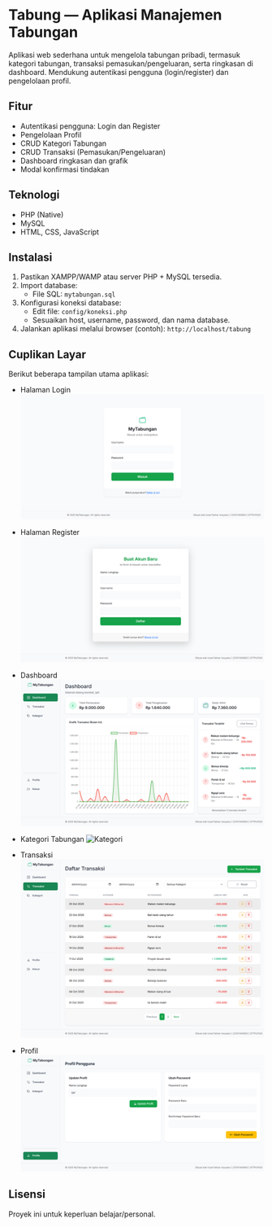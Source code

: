 # Tabung — Aplikasi Manajemen Tabungan

Aplikasi web sederhana untuk mengelola tabungan pribadi, termasuk kategori tabungan, transaksi pemasukan/pengeluaran, serta ringkasan di dashboard. Mendukung autentikasi pengguna (login/register) dan pengelolaan profil.

## Fitur

- Autentikasi pengguna: Login dan Register
- Pengelolaan Profil
- CRUD Kategori Tabungan
- CRUD Transaksi (Pemasukan/Pengeluaran)
- Dashboard ringkasan dan grafik
- Modal konfirmasi tindakan

## Teknologi

- PHP (Native)
- MySQL
- HTML, CSS, JavaScript

## Instalasi

1. Pastikan XAMPP/WAMP atau server PHP + MySQL tersedia.
2. Import database:
   - File SQL: `mytabungan.sql`
3. Konfigurasi koneksi database:
   - Edit file: `config/koneksi.php`
   - Sesuaikan host, username, password, dan nama database.
4. Jalankan aplikasi melalui browser (contoh): `http://localhost/tabung`

## Cuplikan Layar

Berikut beberapa tampilan utama aplikasi:

- Halaman Login
  ![Login](img/Login.png)

- Halaman Register
  ![Register](img/Register.png)

- Dashboard
  ![Dashboard](img/Dashboard.png)

- Kategori Tabungan
  ![Kategori](img/Kategorii.png)

- Transaksi
  ![Transaksi](img/Transaksi.png)

- Profil
  ![Profil](img/Profile.png)

## Lisensi

Proyek ini untuk keperluan belajar/personal.
